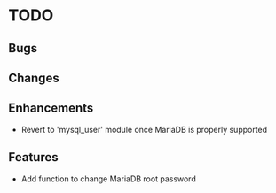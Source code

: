 # TODO

## Bugs

## Changes

## Enhancements

- Revert to 'mysql_user' module once MariaDB is properly supported

## Features

- Add function to change MariaDB root password
